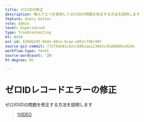 ```yaml
---
title: ゼロIDの修正
description: 挿入クエリを使用してゼロIDの問題を修正する方法を説明します
feature: Query Editor
role: Admin
level: Experienced
type: Troubleshooting
kt: 8430
exl-id: 62b8b245-944e-40ce-8cae-a052cf96c99f
source-git-commit: 772f54e81c42cc88b1aa123843c36a06866c024e
workflow-type: tm+mt
source-wordcount: '28'
ht-degree: 0%

---
```


# ゼロIDレコードエラーの修正

ゼロ(0)IDの問題を修正する方法を説明します

>[!VIDEO](https://video.tv.adobe.com/v/335987?quality=12)
